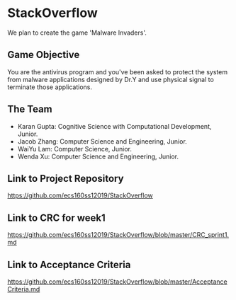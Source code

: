 # StackOverflow
We plan to create the game 'Malware Invaders'.

## Game Objective
You are the antivirus program and you've been asked to protect the system from malware applications designed by Dr.Y and use physical signal to terminate those applications. 

## The Team
- Karan Gupta: Cognitive Science with Computational Development, Junior.
- Jacob Zhang: Computer Science and Engineering, Junior.
- WaiYu Lam: Computer Science, Junior.
- Wenda Xu: Computer Science and Engineering, Junior.

## Link to Project Repository
https://github.com/ecs160ss12019/StackOverflow

## Link to CRC for week1
https://github.com/ecs160ss12019/StackOverflow/blob/master/CRC_sprint1.md

## Link to Acceptance Criteria
https://github.com/ecs160ss12019/StackOverflow/blob/master/AcceptanceCriteria.md